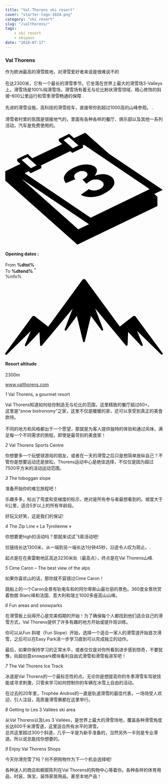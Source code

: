 ```yaml
---
title: "Val-Thorens ski resort"
cover: "starter-logo-1024.png"
category: "ski resort"
slug: "/valthorens/"
tags:
    - ski resort
    - skipass
date: "2018-07-17"
---
```



<div class="edito-wrapper station">
<div class="banner-station">
<div class="banner-station-logo">
<imgtest data="val-thorens.png" directory="post" alt="Val Thorens"></imgtest>
</div>
</div>
<h3 class="main-title-1 h-margin-bottom-0">Val Thorens</h1>
<div class="rich-text">
<p>作为欧洲最高的滑雪胜地，对滑雪爱好者来说是很难说不的<br/>
<br/>在达2300米，它有一个最长的滑雪季节。它坐落在世界上最大的滑雪场3-Valleys上。滑雪场是100%纯滑雪场，滑雪场有着无与伦比粉状滑雪领域，精心修饰的斜坡–600公里运行和雪季滑雪畅通的保障 .<br/>
<br/>
先进的滑雪设施，高科技的滑雪缆车，直接带你到超过1000高的山峰参观。 .<br/>
<br/>
滑雪者村里的氛围是很接地气的，里面有各种各样的餐厅、俱乐部以及其他一系列活动，汽车是免费使用的。</p>
</div>

<div class="grid center">
<div class="col-6">
<i class="icon icon-date icon-55">
<svg xmlns="http://www.w3.org/2000/svg" viewBox="0 0 55.9 39.6"><path d="M37.6 15.5c-.7-.5-1.6-.8-2.6-.9-1.1 0-2.2.2-3.3.6 1.1-1.4 1.1-2.4.1-3.2-.7-.5-1.7-.8-3.1-.8-1.6 0-3.3.5-4.9 1.4-.9.5-1.7 1.1-2.2 1.7-.5.6-.8 1.2-.8 1.7s.2 1.1.7 1.8l3.4-1.4c-.4-.4-.5-.8-.4-1.3.1-.4.5-.8 1.1-1.1.6-.3 1.1-.5 1.7-.5.6 0 1 .1 1.4.4.4.3.6.7.4 1.2-.2.5-.8.9-1.7 1.4l1.4 1.5c.5-.4.9-.7 1.4-1 .6-.4 1.3-.5 2.1-.5s1.4.2 1.9.6c.6.4.8.9.7 1.4-.1.5-.5 1-1.2 1.3-.6.4-1.3.5-2 .6-.7 0-1.4-.1-2-.5l-2.9 2c1.1.6 2.5.9 4.1.8 1.6-.1 3.2-.6 4.7-1.5 1.6-.9 2.7-1.9 3.1-3.1.1-.9-.1-1.9-1.1-2.6z"></path><path d="M52.9 21.6l3-1.4-19-12.7L28.4 0l-4 1.9L22.7.4 19 2.2v.7L20.2 4 9.6 9 8 7.5 4.2 9.3v.7l1.2 1L0 13.6v3.3l25.6 22.6L54 25.9v-3.3l-1.1-1zM22.6 1.5l.9.8L26 4.5l-2 1-2.4-2.1-.9-.8 1.9-1.1zM7.8 8.6l.9.8 2.4 2.1-2 1-2.4-2.1-.9-.8 2-1zm18.1 25.5L5.8 16.3l23.9 16-3.8 1.8zM51.1 20L30.3 30 6.9 14.3l1.4-.7.7.7 3.8-1.8v-.7l-.2-.2 10.5-5.1.7.6 3.8-1.8v-.7l-.2-.2.6-.1 21.6 14.5 1.7 1.2h-.2z"></path></svg></i>
<h4 class="main-title-3 h-uppercase center h-fz-16">Opening dates :</h4>
   <div class="opening-dates">
                     From <strong>%dtst%</strong> <br/>
                     To <strong>%dtend%</strong> <sup className="blue">*</sup>
     </div>
     %info%
</div>
<div class="col-6">
<i class="icon icon-mountain icon-55">
<svg xmlns="http://www.w3.org/2000/svg" viewBox="0 0 85.1 40.7"><path d="M23.2 25.6L41.7.4c.2-.3.5-.4.9-.4.3 0 .6.1.8.4l18.5 25.1L69 20c.2-.2.5-.3.8-.2.3 0 .5.2.7.4L85 39.8c.2.2.1.5-.1.7-.2.2-.5.2-.7 0l-13-12.7 3.1 7.5c.1.2 0 .5-.2.6-.2.1-.5.1-.7-.1l-7-7.4-.3 6.9c0 .2-.1.4-.4.5-.2.1-.4 0-.6-.2L48.6 15.8 52.9 27c.1.2 0 .5-.2.6-.2.1-.5.1-.7-.1l-5.7-7.7L43 33.5c-.1.2-.3.4-.5.4s-.4-.2-.5-.4l-3.3-13.7-5.7 7.7c-.2.2-.4.3-.7.1-.2-.1-.3-.4-.2-.6l4.3-11.1-16.6 19.8c-.1.2-.4.2-.6.2-.2-.1-.3-.2-.4-.5l-.3-6.9-7 7.4c-.2.2-.5.2-.7.1-.2-.1-.3-.4-.2-.6l3.2-7.5-13 12.7c-.2.2-.5.2-.7 0-.2-.2-.2-.5-.1-.7l14.5-19.7c.2-.2.4-.4.7-.4.3 0 .6 0 .8.2l7.2 5.6z"></path></svg></i>
<h4 class="main-title-3 h-uppercase center h-fz-16">Resort altitude</h4>
2300m
</div>
</div>

<a rel="nofollow" href="http://www.valthorens.com" class="btn btn-blue" target="_blank">www.valthorens.com</a>

<div class="poi-anchor-title" id="marker_56">
<em>1</em> Val Thorens, a gourmet resort
</div>

<div class="o-actu fullWidth">
<div class="grid-noGutter-equalHeight_sm-1">
<div class="col">
<imgtest data="vt-gastronomie.jpg" directory="post" alt="Val Thorens, a gourmet resort"></imgtest>
</div>
<div class="col">
<div class="pl2 rich-text">
<p>Val Thorens知道如何给你制造无与伦比的范围，这里精致的餐厅超过60+。<br/>
这里是“snow bistronomy”之家，这里不仅是暖暖的家，还可以享受到真正的美食款待。<br/>
<br/>
不同的地方和风格都出于一个愿望，那就是为客人提供独特的体验和通过风味，满足每一个不同需求的旅程，即使是最苛刻的美食家！</p>
</div>
</div>
</div>
</div>

<div class="poi-anchor-title" id="marker_57">
<em>2</em> Val Thorens Sports Centre
</div>

<div class="o-actu fullWidth">
<div class="grid-noGutter-equalHeight_sm-1">
<div class="col">
<imgtest data="vt-centresportif.jpg" directory="post" alt="Val Thorens Sports Centre"></imgtest>
</div>
<div class="col">
<div class="pl2 rich-text">
<p>你想要多一个玩壁球游戏的朋友，或者在一天的滑雪之后只是想简单放纵自己？不管你是想要运动还是放松，Thorens运动中心是绝佳选择，不仅仅是因为超过7500平方米的活动运动范围。</p>
</div>
</div>
</div>
</div>

<div class="poi-anchor-title" id="marker_58">
<em>3</em> The toboggan slope
</div>

<div class="o-actu fullWidth">
<div class="grid-noGutter-equalHeight_sm-1">
<div class="col">
<imgtest data="vt-luge.jpg" directory="post" alt="The toboggan slope"></imgtest>
</div>
<div class="col">
<div class="pl2 rich-text">
<p>准备开始你的难忘旅程吧！</p>

<p>乐趣多多，标出了弯度和变梯度的标示，绝对是所有参与者最想看到的。坡度大于6公里，适合5岁以上的所有年龄段。
</p>

<p>好玩又好笑，这是我们的保证!</p>
</div>
</div>
</div>
</div>

<div class="poi-anchor-title" id="marker_59">
<em>4</em> The Zip Line « La Tyrolienne »
</div>

<div class="o-actu fullWidth">
<div class="grid-noGutter-equalHeight_sm-1">
<div class="col">
<imgtest data="vt-tyrolienne.jpg" directory="post" alt="The Zip Line « La Tyrolienne »"></imgtest>
</div>
<div class="col">
<div class="pl2 rich-text">
<p>你想要更high的活动吗？那就来试试飞索活动吧!</p>

<p>拉链线长达1300米，从一端到另一端长达1分钟45秒，沿途令人叹为观止。.</p>

<p>起点是在在奥雷勒地区高达3230米处（最高点），终点是在Val Thorens山峰.</p>
</div>
</div>
</div>
</div>

<div class="poi-anchor-title" id="marker_60">
<em>5</em> Cime Caron – The best view of the alps
</div>

<div class="o-actu fullWidth">
<div class="grid-noGutter-equalHeight_sm-1">
<div class="col">
<imgtest data="vt-cimecaron.jpg" directory="post" alt="Cime Caron – The best view of the alps"></imgtest>
</div>
<div class="col">
<div class="pl2 rich-text">
<p>如果你喜欢山的话，那你就不容错过Cime Caron！</p>

<p>跳船上的一个Caron全景有轨电车和的阿尔卑斯山最壮丽的景色。360度全景欣赏着勃朗 Blanc峰和法国、意大利和瑞士1000多座高山山峰。</p>
</div>
</div>
</div>
</div>

<div class="poi-anchor-title" id="marker_61">
<em>6</em> Fun areas and snowparks
</div>

<div class="o-actu fullWidth">
<div class="grid-noGutter-equalHeight_sm-1">
<div class="col">
<imgtest data="vt-espaceludiques.jpg" directory="post" alt="Fun areas and snowparks"></imgtest>
</div>
<div class="col">
<div class="pl2 rich-text">
<p>在滑雪板上玩得开心是完美假期的开始！为了确保每个人都找到他们适合自己的滑雪方式，Val Thorens提供了许多有趣的地方开始或提升班训练。</p>
<p>你可以从Fun 斜坡（Fun Slope）开始，选择一个适合一家人的滑雪道开始首次滑雪，之后可以在Easy Park进一步学习直到可以完成独立的动作。</p>
<p>最后，如果你保持学习的正常水平，或者仅仅是对你所看到进步感到惊奇，不要犹豫，向超创意snowpark模块看利自由式滑雪和滑雪板进军吧！</p>
</div>
</div>
</div>
</div>

<div class="poi-anchor-title" id="marker_62">
<em>7</em> The Val Thorens Ice Track
</div>

<div class="o-actu fullWidth">
<div class="grid-noGutter-equalHeight_sm-1">
<div class="col">
<imgtest data="vt-circuitdeglace.jpg" directory="post" alt="The Val Thorens Ice Track"></imgtest>
</div>
<div class="col">
<div class="pl2 rich-text">
<p>冰道是Val Thorens的一个最标志性的点。无论你是想提高你的冬季滑雪车驾驶技能或寻求刺激，只管来学习如何控制你的车辆在冰雪上自由的活动。</p>

<p>在过去的20年里，Trophée Andros的一直是轨道滑雪的最佳代表，一场场受人欢迎，引人注目，高质量滑雪赛都在这里举行。</p>
</div>
</div>
</div>
</div>

<div class="poi-anchor-title" id="marker_63">
<em>8</em> Getting to Les 3 Vallées ski area
</div>

<div class="o-actu fullWidth">
<div class="grid-noGutter-equalHeight_sm-1">
<div class="col">
<imgtest data="vt-3vallees.jpg" directory="post" alt="Getting to Les 3 Vallées ski area"></imgtest>
</div>
<div class="col">
<div class="pl2 rich-text">
<p>从Val Thorens以及Les 3 Vallées，是世界上最大的滑雪场地，覆盖各种滑雪角度长达600千米滑雪道，这里适合所有水平的滑雪。<br/>
总共这里超过300个斜道，几乎一半是为新手准备的，当然另外一半则是专业滑道。所以说总能找你想要的。</p>
</div>
</div>
</div>
</div>

<div class="poi-anchor-title" id="marker_64">
<em>9</em> Enjoy Val Thorens Shops
</div>

<div class="o-actu fullWidth">
<div class="grid-noGutter-equalHeight_sm-1">
<div class="col">
<imgtest data="vt-shopping.jpg" directory="post" alt="Enjoy Val Thorens Shops"></imgtest>
</div>
<div class="col">
<div class="pl2 rich-text">
<p>今天你滑完雪了吗？何不把购物作为下一个机会选择呢!</p>

<p>各种迷人的商店和橱窗陈列在Val Thorens的购物中心等着你。各种各样的体育用品，时装，珠宝，装饰家居用品，甚至本地产品！</p>
</div>
</div>
</div>
</div>
</div></div>